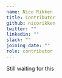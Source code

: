 ```yaml
---
name: Nico Rikken
title: Contributor
github: nicorikken
twitter: ""
linkedin: ""
slack: ""
joining_date: ""
role: contributor
---
```


Still waiting for this
